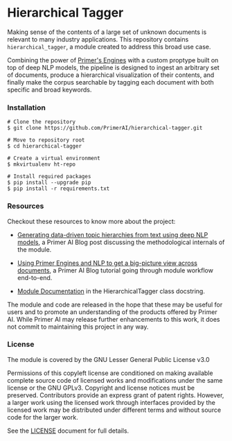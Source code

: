  # Hierarchical Tagger
 
 Making sense of the contents of a large set of unknown documents is relevant to many industry applications. This repository contains `hierarchical_tagger`, a module created to address this broad use case. 

Combining the power of [Primer's Engines](https://developers.primer.ai/docs) with a custom proptype built on top of deep NLP models, the pipeline is designed to ingest an arbitrary set of documents, produce a hierarchical visualization of their contents, and finally make the corpus searchable by tagging each document with both specific and broad keywords. 


### Installation 

```
# Clone the repository
$ git clone https://github.com/PrimerAI/hierarchical-tagger.git

# Move to repository root
$ cd hierarchical-tagger

# Create a virtual environment
$ mkvirtualenv ht-repo

# Install required packages
$ pip install --upgrade pip
$ pip install -r requirements.txt
```

### Resources

Checkout these resources to know more about the project:

- [Generating data-driven topic hierarchies from text using deep NLP models](https://primer.ai/blog/generating-data-driven-topic-hierarchies-from-text-using-deep-nlp-models/), a Primer AI Blog post discussing the methodological internals of the module.

- [Using Primer Engines and NLP to get a big-picture view across documents](https://primer.ai/blog/using-primer-engines-and-nlp-to-get-a-big-picture-view-across-documents/), a Primer AI Blog tutorial going through module workflow end-to-end.

- [Module Documentation](./hierarchical_tagger/hierarchical_tagger.py#L33) in the HierarchicalTagger class docstring.
 
The module and code are released in the hope that these may be useful for users and to promote an understanding of the products offered by Primer AI. While Primer AI may release further enhancements to this work, it does not commit to maintaining this project in any way. 
 
 ### License
 
 The module is covered by the GNU Lesser General Public License v3.0

Permissions of this copyleft license are conditioned on making available complete source code of licensed works and modifications under the same license or the GNU GPLv3. Copyright and license notices must be preserved. Contributors provide an express grant of patent rights. However, a larger work using the licensed work through interfaces provided by the licensed work may be distributed under different terms and without source code for the larger work.
 
See the [LICENSE](LICENSE) document for full details. 

